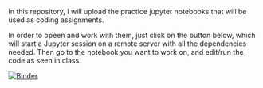In this repository, I will upload the practice jupyter notebooks that will be used as coding assignments.

In order to opeen and work with them, just click on the button below, which will start a Jupyter session on a remote server with all the dependencies needed. Then go to the notebook you want to work on, and edit/run the code as seen in class.

[![Binder](https://mybinder.org/badge_logo.svg)](https://mybinder.org/v2/gh/josezorrilla/The_Origin_and_Evolution_of_the_Universe_ASSIGNMENTS.git/main)
